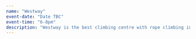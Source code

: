 ```yaml
---
name: "Westway"
event-date: "Date TBC"
event-time: "6-8pm"
description: "Westway is the best climbing centre with rope climbing in our part of London. Come along with Outdoor Club every second Thursday - whether beginner or seasoned pro!"
---
```

